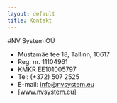 ```yaml
---
layout: default
title: Kontakt
---
```


#NV System OÜ

- Mustamäe tee 18, Tallinn, 10617
- Reg. nr. 11104961
- KMKR EE101005797
- Tel: (+372) 507 2525
- E-mail: info@nvsystem.eu
- [www.nvsystem.eu]

[www.nvsystem.eu]: http://nvsystem.eu
